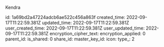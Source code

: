 Kendra

id: 1a69bd2a47224adcb6ae522c456a863f
created_time: 2022-09-17T11:22:59.381Z
updated_time: 2022-09-17T11:22:59.381Z
user_created_time: 2022-09-17T11:22:59.381Z
user_updated_time: 2022-09-17T11:22:59.381Z
encryption_cipher_text: 
encryption_applied: 0
parent_id: 
is_shared: 0
share_id: 
master_key_id: 
icon: 
type_: 2